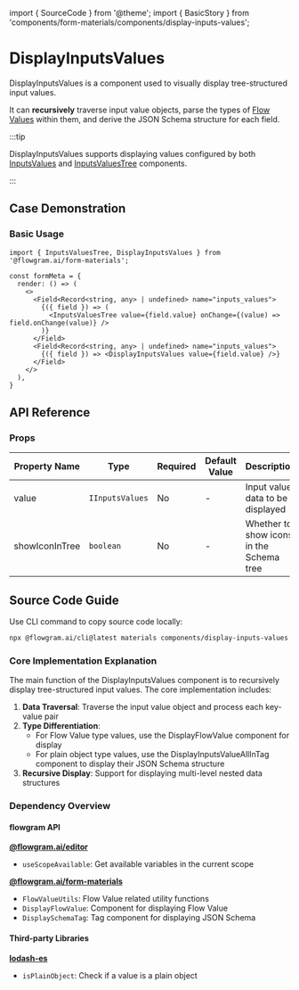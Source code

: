 import { SourceCode } from '@theme';
import { BasicStory } from 'components/form-materials/components/display-inputs-values';

# DisplayInputsValues

DisplayInputsValues is a component used to visually display tree-structured input values.

It can **recursively** traverse input value objects, parse the types of [Flow Values](/en/materials/common/flow-value.md) within them, and derive the JSON Schema structure for each field.

:::tip

DisplayInputsValues supports displaying values configured by both [InputsValues](/en/materials/components/inputs-values.md) and [InputsValuesTree](/en/materials/components/inputs-values-tree.md) components.

:::

## Case Demonstration

### Basic Usage

<BasicStory />

```tsx pure title="form-meta.tsx"
import { InputsValuesTree, DisplayInputsValues } from '@flowgram.ai/form-materials';

const formMeta = {
  render: () => (
    <>
      <Field<Record<string, any> | undefined> name="inputs_values">
        {({ field }) => (
          <InputsValuesTree value={field.value} onChange={(value) => field.onChange(value)} />
        )}
      </Field>
      <Field<Record<string, any> | undefined> name="inputs_values">
        {({ field }) => <DisplayInputsValues value={field.value} />}
      </Field>
    </>
  ),
}
```

## API Reference

### Props

| Property Name | Type | Required | Default Value | Description |
| --- | --- | --- | --- | --- |
| value | `IInputsValues` | No | - | Input value data to be displayed |
| showIconInTree | `boolean` | No | - | Whether to show icons in the Schema tree |

## Source Code Guide

<SourceCode href="https://github.com/bytedance/flowgram.ai/tree/main/packages/materials/form-materials/src/components/display-inputs-values" />

Use CLI command to copy source code locally:

```bash
npx @flowgram.ai/cli@latest materials components/display-inputs-values
```

### Core Implementation Explanation

The main function of the DisplayInputsValues component is to recursively display tree-structured input values. The core implementation includes:

1. **Data Traversal**: Traverse the input value object and process each key-value pair
2. **Type Differentiation**:
   * For Flow Value type values, use the DisplayFlowValue component for display
   * For plain object type values, use the DisplayInputsValueAllInTag component to display their JSON Schema structure
3. **Recursive Display**: Support for displaying multi-level nested data structures

### Dependency Overview

#### flowgram API

[**@flowgram.ai/editor**](https://github.com/bytedance/flowgram.ai/tree/main/packages/client/editor)

* `useScopeAvailable`: Get available variables in the current scope

[**@flowgram.ai/form-materials**](https://github.com/bytedance/flowgram.ai/tree/main/packages/materials/form-materials)

* `FlowValueUtils`: Flow Value related utility functions
* `DisplayFlowValue`: Component for displaying Flow Value
* `DisplaySchemaTag`: Tag component for displaying JSON Schema

#### Third-party Libraries

[**lodash-es**](https://lodash.com/)

* `isPlainObject`: Check if a value is a plain object
